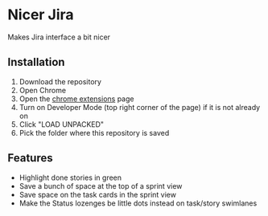 # Nicer Jira

Makes Jira interface a bit nicer

## Installation

1. Download the repository
2. Open Chrome
3. Open the [chrome extensions](chrome://extensions) page
4. Turn on Developer Mode (top right corner of the page) if it is not already on
5. Click "LOAD UNPACKED"
6. Pick the folder where this repository is saved

## Features
- Highlight done stories in green
- Save a bunch of space at the top of a sprint view
- Save space on the task cards in the sprint view
- Make the Status lozenges be little dots instead on task/story swimlanes
